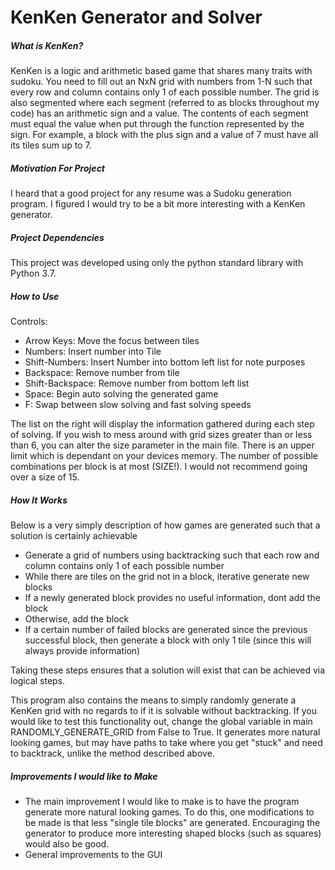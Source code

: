 # KenKen Generator and Solver

##### What is KenKen?
KenKen is a logic and arithmetic based game that shares many traits with sudoku.
You need to fill out an NxN grid with numbers from 1-N such that every row and column contains only 1 of each possible number.
The grid is also segmented where each segment (referred to as blocks throughout my code)
has an arithmetic sign and a value. The contents of each segment must equal the value when put through the function represented by the sign.
 For example, a block with the plus sign and a value of 7 must have all its tiles sum up to 7.
 
##### Motivation For Project
I heard that a good project for any resume was a Sudoku generation program. I figured I would try to be a bit more interesting
with a KenKen generator.

##### Project Dependencies
This project was developed using only the python standard library with Python 3.7.

##### How to Use
Controls:
* Arrow Keys: Move the focus between tiles
* Numbers: Insert number into Tile
* Shift-Numbers: Insert Number into bottom left list for note purposes
* Backspace: Remove number from tile
* Shift-Backspace: Remove number from bottom left list
* Space: Begin auto solving the generated game
* F: Swap between slow solving and fast solving speeds

The list on the right will display the information gathered during each step of solving.
If you wish to mess around with grid sizes greater than or less than 6, you can alter the size parameter
in the main file. There is an upper limit which is dependant on your devices memory. The number of possible combinations per block
is at most (SIZE!). I would not recommend going over a size of 15.

##### How It Works
Below is a very simply description of how games are generated such that a solution is certainly achievable
* Generate a grid of numbers using backtracking such that each row and column contains only 1 of each possible number
* While there are tiles on the grid not in a block, iterative generate new blocks
* If a newly generated block provides no useful information, dont add the block
* Otherwise, add the block
* If a certain number of failed blocks are generated since the previous successful block, then generate a block with only 1 tile (since this will always provide information)

Taking these steps ensures that a solution will exist that can be achieved via logical steps.

This program also contains the means to simply randomly generate a KenKen grid with no regards to if it is solvable without backtracking. If you would like to test this functionality out, change the global variable in main RANDOMLY_GENERATE_GRID from False to True. It generates more natural looking games, but may have paths to take where you get "stuck" and need to backtrack,
unlike the method described above. 

##### Improvements I would like to Make
* The main improvement I would like to make is to have the program generate more natural looking games. To do this, one modifications to
be made is that less "single tile blocks" are generated. Encouraging the generator to produce more interesting shaped blocks (such as squares) would also be good.
* General improvements to the GUI




